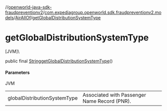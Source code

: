 //[openworld-java-sdk-fraudpreventionv2](../../../index.md)/[com.expediagroup.openworld.sdk.fraudpreventionv2.models](../index.md)/[AirAllOf](index.md)/[getGlobalDistributionSystemType](get-global-distribution-system-type.md)

# getGlobalDistributionSystemType

[JVM]\

public final [String](https://docs.oracle.com/javase/8/docs/api/java/lang/String.html)[getGlobalDistributionSystemType](get-global-distribution-system-type.md)()

#### Parameters

JVM

| | |
|---|---|
| globalDistributionSystemType | Associated with Passenger Name Record (PNR). |
